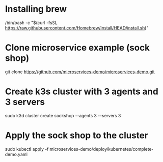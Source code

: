 
# Installing brew
/bin/bash -c "$(curl -fsSL https://raw.githubusercontent.com/Homebrew/install/HEAD/install.sh)"

# Clone microservice example (sock shop)
git clone https://github.com/microservices-demo/microservices-demo.git

# Create k3s cluster with 3 agents and 3 servers
sudo k3d cluster create sockshop --agents 3 --servers 3

# Apply the sock shop to the cluster
sudo kubectl apply -f microservices-demo/deploy/kubernetes/complete-demo.yaml